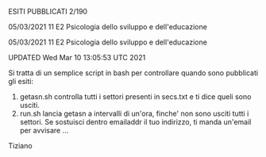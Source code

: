 ESITI PUBBLICATI 2/190

05/03/2021 11 E2 Psicologia dello sviluppo e dell'educazione

05/03/2021 11 E2 Psicologia dello sviluppo e dell'educazione


UPDATED Wed Mar 10 13:05:53 UTC 2021




Si tratta di un semplice script in bash per controllare quando sono pubblicati gli esiti:

1) getasn.sh controlla tutti i settori presenti in secs.txt e ti dice queli sono usciti. 
2) run.sh lancia getasn a intervalli di un'ora, finche' non sono usciti tutti i settori. Se sostuisci dentro emailaddr il tuo indirizzo, ti manda un'email per avvisare ...

Tiziano
